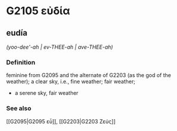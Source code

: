 # G2105 εὐδία

## eudía

_(yoo-dee'-ah | ev-THEE-ah | ave-THEE-ah)_

### Definition

feminine from G2095 and the alternate of G2203 (as the god of the weather); a clear sky, i.e., fine weather; fair weather; 

- a serene sky, fair weather

### See also

[[G2095|G2095 εὖ]], [[G2203|G2203 Ζεύς]]
